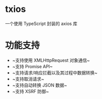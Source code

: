 # txios
一个使用 TypeScript 封装的 axios 库

# 功能支持
 - ~支持使用 XMLHttpRequest 对象通信~ 
 - ~支持 Promise API~
 - ~支持请求/响应拦截以及其过程中数据转换~
 - ~支持取消请求~
 - ~支持自动转换 JSON 数据~
 - ~支持 XSRF 防御~